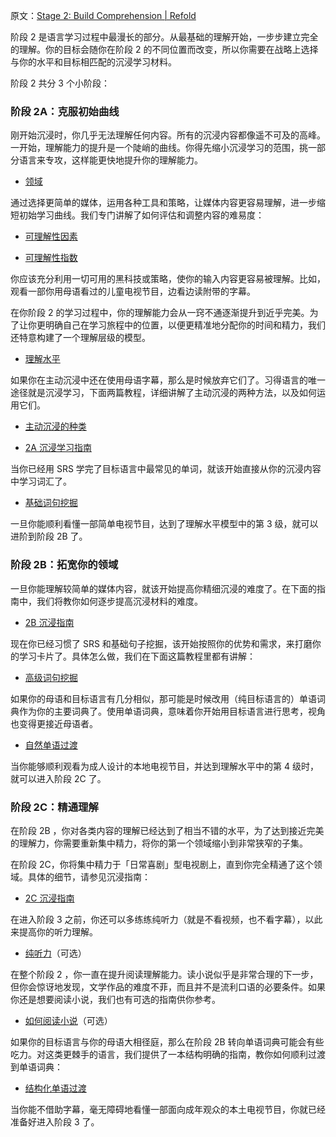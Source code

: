 原文：[Stage 2: Build Comprehension | Refold](https://refold.la/roadmap/stage-2/overview)

阶段 2 是语言学习过程中最漫长的部分。从最基础的理解开始，一步步建立完全的理解。你的目标会随你在阶段 2 的不同位置而改变，所以你需要在战略上选择与你的水平和目标相匹配的沉浸学习材料。

阶段 2 共分 3 个小阶段：

### 阶段 2A：克服初始曲线

刚开始沉浸时，你几乎无法理解任何内容。所有的沉浸内容都像遥不可及的高峰。一开始，理解能力的提升是一个陡峭的曲线。你得先缩小沉浸学习的范围，挑一部分语言来专攻，这样能更快地提升你的理解能力。

- [领域](https://refold.la/roadmap/stage-2/a/domains)

通过选择更简单的媒体，运用各种工具和策略，让媒体内容更容易理解，进一步缩短初始学习曲线。我们专门讲解了如何评估和调整内容的难易度：

- [可理解性因素](https://refold.la/roadmap/stage-2/a/comprehensibility-factors)

- [可理解性指数](https://refold.la/roadmap/stage-2/a/comprehensibility-index)

你应该充分利用一切可用的黑科技或策略，使你的输入内容更容易被理解。比如，观看一部你用母语看过的儿童电视节目，边看边读附带的字幕。

在你阶段 2 的学习过程中，你的理解能力会从一窍不通逐渐提升到近乎完美。为了让你更明确自己在学习旅程中的位置，以便更精准地分配你的时间和精力，我们还特意构建了一个理解层级的模型。

- [理解水平](https://refold.la/roadmap/stage-2/a/levels-of-comprehension)

如果你在主动沉浸中还在使用母语字幕，那么是时候放弃它们了。习得语言的唯一途径就是沉浸学习，下面两篇教程，详细讲解了主动沉浸的两种方法，以及如何运用它们。

- [主动沉浸的种类](https://refold.la/roadmap/stage-2/a/types-of-active-immersion)

- [2A 沉浸学习指南](https://refold.la/roadmap/stage-2/a/immersion-guide)

当你已经用 SRS 学完了目标语言中最常见的单词，就该开始直接从你的沉浸内容中学习词汇了。

- [基础词句挖掘](https://refold.la/roadmap/stage-2/a/basic-sentence-mining)

一旦你能顺利看懂一部简单电视节目，达到了理解水平模型中的第 3 级，就可以进阶到阶段 2B 了。

### 阶段 2B：拓宽你的领域

一旦你能理解较简单的媒体内容，就该开始提高你精细沉浸的难度了。在下面的指南中，我们将教你如何逐步提高沉浸材料的难度。

- [2B 沉浸指南](https://refold.la/roadmap/stage-2/b/immersion-guide)

现在你已经习惯了 SRS 和基础句子挖掘，该开始按照你的优势和需求，来打磨你的学习卡片了。具体怎么做，我们在下面这篇教程里都有讲解：

- [高级词句挖掘](https://refold.la/roadmap/stage-2/b/advanced-sentence-mining)

如果你的母语和目标语言有几分相似，那可能是时候改用（纯目标语言的）单语词典作为你的主要词典了。使用单语词典，意味着你开始用目标语言进行思考，视角也变得更接近母语者。

- [自然单语过渡](https://refold.la/roadmap/stage-2/b/casual-monolingual-transition)

当你能够顺利观看为成人设计的本地电视节目，并达到理解水平中的第 4 级时，就可以进入阶段 2C 了。

### 阶段 2C：精通理解

在阶段 2B ，你对各类内容的理解已经达到了相当不错的水平，为了达到接近完美的理解力，你需要重新集中精力，将你的第一个领域缩小到非常狭窄的子集。

在阶段 2C，你将集中精力于「日常喜剧」型电视剧上，直到你完全精通了这个领域。具体的细节，请参见沉浸指南：

- [2C 沉浸指南](https://refold.la/roadmap/stage-2/c/immersion-guide)

在进入阶段 3 之前，你还可以多练练纯听力（就是不看视频，也不看字幕），以此来提高你的听力理解。

- [纯听力](https://refold.la/roadmap/stage-2/c/pure-listening)（可选）

在整个阶段 2 ，你一直在提升阅读理解能力。读小说似乎是非常合理的下一步，但你会惊讶地发现，文学作品的难度不菲，而且并不是流利口语的必要条件。如果你还是想要阅读小说，我们也有可选的指南供你参考。

- [如何阅读小说](https://refold.la/roadmap/stage-2/c/how-to-read-a-novel)（可选）

如果你的目标语言与你的母语大相径庭，那么在阶段 2B 转向单语词典可能会有些吃力。对这类更棘手的语言，我们提供了一本结构明确的指南，教你如何顺利过渡到单语词典：

- [结构化单语过渡](https://refold.la/roadmap/stage-2/c/structured-monolingual-transition)

当你能不借助字幕，毫无障碍地看懂一部面向成年观众的本土电视节目，你就已经准备好进入阶段 3 了。
